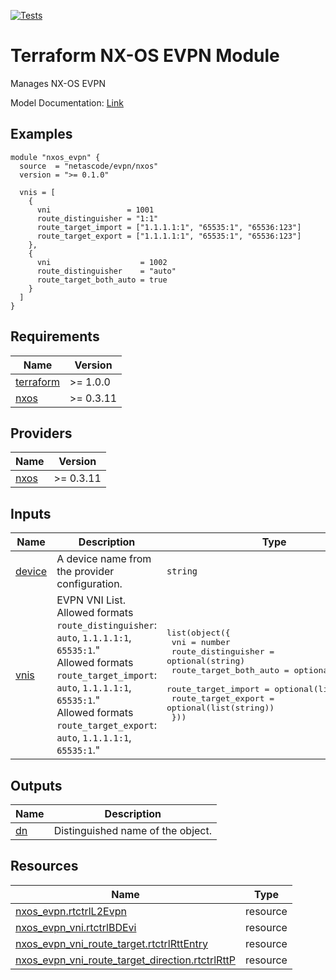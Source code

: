 <!-- BEGIN_TF_DOCS -->
[![Tests](https://github.com/netascode/terraform-nxos-evpn/actions/workflows/test.yml/badge.svg)](https://github.com/netascode/terraform-nxos-evpn/actions/workflows/test.yml)

# Terraform NX-OS EVPN Module

Manages NX-OS EVPN

Model Documentation: [Link](https://developer.cisco.com/docs/cisco-nexus-3000-and-9000-series-nx-api-rest-sdk-user-guide-and-api-reference-release-9-3x/#!configuring-vxlan-bgp-evpn)

## Examples

```hcl
module "nxos_evpn" {
  source  = "netascode/evpn/nxos"
  version = ">= 0.1.0"

  vnis = [
    {
      vni                 = 1001
      route_distinguisher = "1:1"
      route_target_import = ["1.1.1.1:1", "65535:1", "65536:123"]
      route_target_export = ["1.1.1.1:1", "65535:1", "65536:123"]
    },
    {
      vni                    = 1002
      route_distinguisher    = "auto"
      route_target_both_auto = true
    }
  ]
}
```

## Requirements

| Name | Version |
|------|---------|
| <a name="requirement_terraform"></a> [terraform](#requirement\_terraform) | >= 1.0.0 |
| <a name="requirement_nxos"></a> [nxos](#requirement\_nxos) | >= 0.3.11 |

## Providers

| Name | Version |
|------|---------|
| <a name="provider_nxos"></a> [nxos](#provider\_nxos) | >= 0.3.11 |

## Inputs

| Name | Description | Type | Default | Required |
|------|-------------|------|---------|:--------:|
| <a name="input_device"></a> [device](#input\_device) | A device name from the provider configuration. | `string` | `null` | no |
| <a name="input_vnis"></a> [vnis](#input\_vnis) | EVPN VNI List.<br>  Allowed formats `route_distinguisher`: `auto`, `1.1.1.1:1`, `65535:1`."<br>  Allowed formats `route_target_import`: `auto`, `1.1.1.1:1`, `65535:1`."<br>  Allowed formats `route_target_export`: `auto`, `1.1.1.1:1`, `65535:1`." | <pre>list(object({<br>    vni                    = number<br>    route_distinguisher    = optional(string)<br>    route_target_both_auto = optional(bool)<br>    route_target_import    = optional(list(string))<br>    route_target_export    = optional(list(string))<br>  }))</pre> | `[]` | no |

## Outputs

| Name | Description |
|------|-------------|
| <a name="output_dn"></a> [dn](#output\_dn) | Distinguished name of the object. |

## Resources

| Name | Type |
|------|------|
| [nxos_evpn.rtctrlL2Evpn](https://registry.terraform.io/providers/netascode/nxos/latest/docs/resources/evpn) | resource |
| [nxos_evpn_vni.rtctrlBDEvi](https://registry.terraform.io/providers/netascode/nxos/latest/docs/resources/evpn_vni) | resource |
| [nxos_evpn_vni_route_target.rtctrlRttEntry](https://registry.terraform.io/providers/netascode/nxos/latest/docs/resources/evpn_vni_route_target) | resource |
| [nxos_evpn_vni_route_target_direction.rtctrlRttP](https://registry.terraform.io/providers/netascode/nxos/latest/docs/resources/evpn_vni_route_target_direction) | resource |
<!-- END_TF_DOCS -->